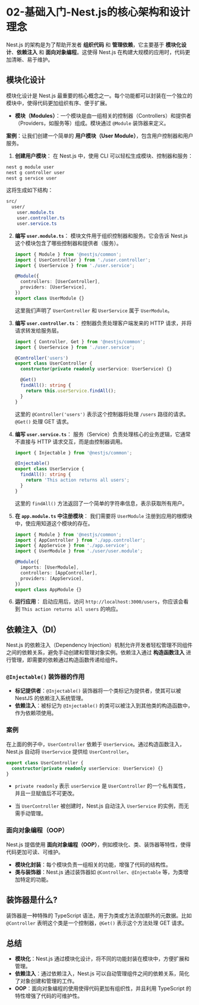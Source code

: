 # 02-基础入门-Nest.js的核心架构和设计理念

Nest.js 的架构是为了帮助开发者 **组织代码** 和 **管理依赖**，它主要基于 **模块化设计**、**依赖注入** 和 **面向对象编程**。这使得 Nest.js 在构建大规模的应用时，代码更加清晰、易于维护。

## 模块化设计

模块化设计是 Nest.js 最重要的核心概念之一。每个功能都可以封装在一个独立的模块中，使得代码更加组织有序、便于扩展。

- **模块（Modules）**：一个模块是由一组相关的控制器（Controllers）和提供者（Providers，如服务等）组成。模块通过 `@Module` 装饰器来定义。

**案例**：让我们创建一个简单的 **用户模块（User Module）**，包含用户控制器和用户服务。

1. **创建用户模块**： 在 Nest.js 中，使用 CLI 可以轻松生成模块、控制器和服务：

```bash
nest g module user
nest g controller user
nest g service user
```

这将生成如下结构：

```css
src/
  user/
    user.module.ts
    user.controller.ts
    user.service.ts
```

2. **编写 `user.module.ts`**： 模块文件用于组织控制器和服务。它会告诉 Nest.js 这个模块包含了哪些控制器和提供者（服务）。

   ```ts
   import { Module } from '@nestjs/common';
   import { UserController } from './user.controller';
   import { UserService } from './user.service';
   
   @Module({
     controllers: [UserController],
     providers: [UserService],
   })
   export class UserModule {}
   
   ```

   这里我们声明了 `UserController` 和 `UserService` 属于 `UserModule`。

3. **编写 `user.controller.ts`**： 控制器负责处理客户端发来的 HTTP 请求，并将请求转发给服务层。

   ```ts
   import { Controller, Get } from '@nestjs/common';
   import { UserService } from './user.service';
   
   @Controller('users')
   export class UserController {
     constructor(private readonly userService: UserService) {}
   
     @Get()
     findAll(): string {
       return this.userService.findAll();
     }
   }
   ```

   这里的 `@Controller('users')` 表示这个控制器将处理 `/users` 路径的请求。`@Get()` 处理 GET 请求。

4. **编写 `user.service.ts`**： 服务（Service）负责处理核心的业务逻辑，它通常不直接与 HTTP 请求交互，而是由控制器调用。

   ```ts
   import { Injectable } from '@nestjs/common';
   
   @Injectable()
   export class UserService {
     findAll(): string {
       return 'This action returns all users';
     }
   }
   ```

   这里的 `findAll()` 方法返回了一个简单的字符串信息，表示获取所有用户。

5. **在 `app.module.ts` 中注册模块**： 我们需要将 `UserModule` 注册到应用的根模块中，使应用知道这个模块的存在。

   ```ts
   import { Module } from '@nestjs/common';
   import { AppController } from './app.controller';
   import { AppService } from './app.service';
   import { UserModule } from './user/user.module';
   
   @Module({
     imports: [UserModule],
     controllers: [AppController],
     providers: [AppService],
   })
   export class AppModule {}
   ```

6. **运行应用**： 启动应用后，访问 `http://localhost:3000/users`，你应该会看到 `This action returns all users` 的响应。

## 依赖注入（DI）

Nest.js 的依赖注入（Dependency Injection）机制允许开发者轻松管理不同组件之间的依赖关系，避免手动创建和管理对象实例。依赖注入通过 **构造函数注入** 进行管理，即需要的依赖通过构造函数传递给组件。

### `@Injectable()` 装饰器的作用

- **标记提供者**：`@Injectable()` 装饰器将一个类标记为提供者，使其可以被 NestJS 的依赖注入系统管理。
- **依赖注入**：被标记为 `@Injectable()` 的类可以被注入到其他类的构造函数中，作为依赖项使用。

### 案例

在上面的例子中，`UserController` 依赖于 `UserService`。通过构造函数注入，Nest.js 自动将 `UserService` 提供给 `UserController`。

```ts
export class UserController {
  constructor(private readonly userService: UserService) {}
}
```

- `private readonly` 表示 `userService` 是 `UserController` 的一个私有属性，并且一旦赋值后不可更改。

- 当 `UserController` 被创建时，Nest.js 自动注入 `UserService` 的实例，而无需手动管理。

### 面向对象编程（OOP）

Nest.js 提倡使用 **面向对象编程（OOP）**，例如模块化、类、装饰器等特性，使得代码更加可读、可维护。

- **模块化封装**：每个模块负责一组相关的功能，增强了代码的结构性。
- **类与装饰器**：Nest.js 通过装饰器如 `@Controller`、`@Injectable` 等，为类增加特定的功能。

## 装饰器是什么?

装饰器是一种特殊的 TypeScript 语法，用于为类或方法添加额外的元数据。比如 `@Controller` 表明这个类是一个控制器，`@Get()` 表示这个方法处理 GET 请求。

## 总结

- **模块化**：Nest.js 通过模块化设计，将不同的功能封装在模块中，方便扩展和管理。
- **依赖注入**：通过依赖注入，Nest.js 可以自动管理组件之间的依赖关系，简化了对象创建和管理的工作。
- **OOP**：面向对象编程的使用使得代码更加有组织性，并且利用 TypeScript 的特性增强了代码的可维护性。